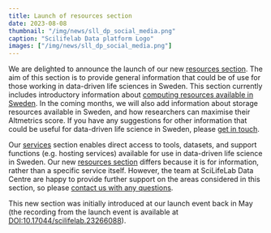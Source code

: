 ```yaml
---
title: Launch of resources section
date: 2023-08-08
thumbnail: "/img/news/sll_dp_social_media.png"
caption: "Scilifelab Data platform Logo"
images: ["/img/news/sll_dp_social_media.png"]
---
```


We are delighted to announce the launch of our new [resources section](/resources/). The aim of this section is to provide general information that could be of use for those working in data-driven life sciences in Sweden. This section currently includes introductory information about [computing resources available in Sweden](/resources/e-infrastructure/). In the coming months, we will also add information about storage resources available in Sweden, and how researchers can maximise their Altmetrics score. If you have any suggestions for other information that could be useful for data-driven life science in Sweden, please [get in touch](/contact/).

Our [services](/services/) section enables direct access to tools, datasets, and support functions (e.g. hosting services) available for use in data-driven life science in Sweden. Our new [resources section](/resources/) differs because it is for information, rather than a specific service itself. However, the team at SciLifeLab Data Centre are happy to provide further support on the areas considered in this section, so please [contact us with any questions](/contact/).

This new section was initially introduced at our launch event back in May (the recording from the launch event is available at [DOI:10.17044/scilifelab.23266088](https://doi.org/10.17044/scilifelab.23266088)).
